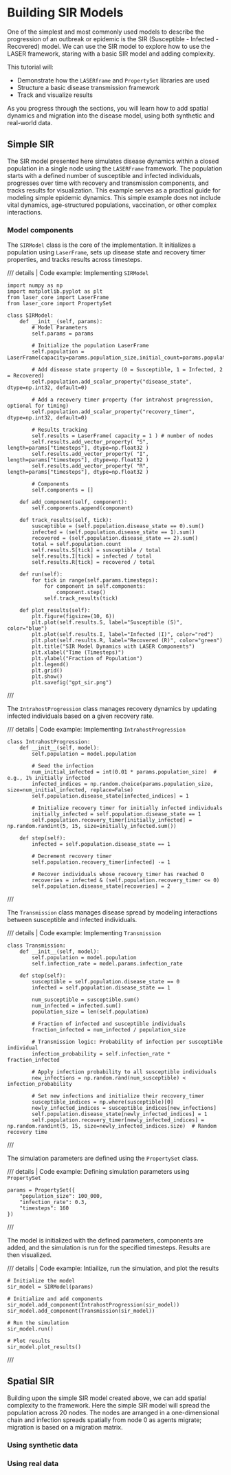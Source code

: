 # Building SIR Models

One of the simplest and most commonly used models to describe the progression of an outbreak or epidemic is the SIR (Susceptible - Infected - Recovered) model. We can use the SIR model to explore how to use the LASER framework, staring with a basic SIR model and adding complexity.

This tutorial will:

- Demonstrate how the `LASERframe` and `PropertySet` libraries are used
- Structure a basic disease transmission framework
- Track and visualize results

As you progress through the sections, you will learn how to add spatial dynamics and migration into the disease model, using both synthetic and real-world data.

<!-- would be nice to make this a notebook! -->


## Simple SIR

The SIR model presented here simulates disease dynamics within a closed population in a single node using the `LASERFrame` framework. The population starts with a defined number of susceptible and infected individuals, progresses over time with recovery and transmission components, and tracks results for visualization. This example serves as a practical guide for modeling simple epidemic dynamics. This simple example does not include vital dynamics, age-structured populations, vaccination, or other complex interactions.

### Model components

The `SIRModel` class is the core of the implementation. It initializes a population using `LaserFrame`, sets up disease state and recovery timer properties, and tracks results across timesteps.

/// details | Code example: Implementing `SIRModel`

```
import numpy as np
import matplotlib.pyplot as plt
from laser_core import LaserFrame
from laser_core import PropertySet

class SIRModel:
    def __init__(self, params):
        # Model Parameters
        self.params = params

        # Initialize the population LaserFrame
        self.population = LaserFrame(capacity=params.population_size,initial_count=params.population_size)

        # Add disease state property (0 = Susceptible, 1 = Infected, 2 = Recovered)
        self.population.add_scalar_property("disease_state", dtype=np.int32, default=0)

        # Add a recovery timer property (for intrahost progression, optional for timing)
        self.population.add_scalar_property("recovery_timer", dtype=np.int32, default=0)

        # Results tracking
        self.results = LaserFrame( capacity = 1 ) # number of nodes
        self.results.add_vector_property( "S", length=params["timesteps"], dtype=np.float32 )
        self.results.add_vector_property( "I", length=params["timesteps"], dtype=np.float32 )
        self.results.add_vector_property( "R", length=params["timesteps"], dtype=np.float32 )

        # Components
        self.components = []

    def add_component(self, component):
        self.components.append(component)

    def track_results(self, tick):
        susceptible = (self.population.disease_state == 0).sum()
        infected = (self.population.disease_state == 1).sum()
        recovered = (self.population.disease_state == 2).sum()
        total = self.population.count
        self.results.S[tick] = susceptible / total
        self.results.I[tick] = infected / total
        self.results.R[tick] = recovered / total

    def run(self):
        for tick in range(self.params.timesteps):
            for component in self.components:
                component.step()
            self.track_results(tick)

    def plot_results(self):
        plt.figure(figsize=(10, 6))
        plt.plot(self.results.S, label="Susceptible (S)", color="blue")
        plt.plot(self.results.I, label="Infected (I)", color="red")
        plt.plot(self.results.R, label="Recovered (R)", color="green")
        plt.title("SIR Model Dynamics with LASER Components")
        plt.xlabel("Time (Timesteps)")
        plt.ylabel("Fraction of Population")
        plt.legend()
        plt.grid()
        plt.show()
        plt.savefig("gpt_sir.png")
```
///

The `IntrahostProgression` class manages recovery dynamics by updating infected individuals based on a given recovery rate.

/// details | Code example: Implementing `IntrahostProgression`

```
class IntrahostProgression:
    def __init__(self, model):
        self.population = model.population

        # Seed the infection
        num_initial_infected = int(0.01 * params.population_size)  # e.g., 1% initially infected
        infected_indices = np.random.choice(params.population_size, size=num_initial_infected, replace=False)
        self.population.disease_state[infected_indices] = 1

        # Initialize recovery timer for initially infected individuals
        initially_infected = self.population.disease_state == 1
        self.population.recovery_timer[initially_infected] = np.random.randint(5, 15, size=initially_infected.sum())

    def step(self):
        infected = self.population.disease_state == 1

        # Decrement recovery timer
        self.population.recovery_timer[infected] -= 1

        # Recover individuals whose recovery_timer has reached 0
        recoveries = infected & (self.population.recovery_timer <= 0)
        self.population.disease_state[recoveries] = 2
```
///

The `Transmission` class manages disease spread by modeling interactions between susceptible and infected individuals.

/// details | Code example: Implementing `Transmission`

```
class Transmission:
    def __init__(self, model):
        self.population = model.population
        self.infection_rate = model.params.infection_rate

    def step(self):
        susceptible = self.population.disease_state == 0
        infected = self.population.disease_state == 1

        num_susceptible = susceptible.sum()
        num_infected = infected.sum()
        population_size = len(self.population)

        # Fraction of infected and susceptible individuals
        fraction_infected = num_infected / population_size

        # Transmission logic: Probability of infection per susceptible individual
        infection_probability = self.infection_rate * fraction_infected

        # Apply infection probability to all susceptible individuals
        new_infections = np.random.rand(num_susceptible) < infection_probability

        # Set new infections and initialize their recovery_timer
        susceptible_indices = np.where(susceptible)[0]
        newly_infected_indices = susceptible_indices[new_infections]
        self.population.disease_state[newly_infected_indices] = 1
        self.population.recovery_timer[newly_infected_indices] = np.random.randint(5, 15, size=newly_infected_indices.size)  # Random recovery time
```
///

The simulation parameters are defined using the `PropertySet` class.

/// details | Code example: Defining simulation parameters using `PropertySet`

```
params = PropertySet({
    "population_size": 100_000,
    "infection_rate": 0.3,
    "timesteps": 160
})
```
///

The model is initialized with the defined parameters, components are added, and the simulation is run for the specified timesteps. Results are then visualized.

/// details | Code example: Intiailize, run the simulation, and plot the results

```
# Initialize the model
sir_model = SIRModel(params)

# Initialize and add components
sir_model.add_component(IntrahostProgression(sir_model))
sir_model.add_component(Transmission(sir_model))

# Run the simulation
sir_model.run()

# Plot results
sir_model.plot_results()
```
///

## Spatial SIR

Building upon the simple SIR  model created above, we can add spatial complexity to the framework. Here the simple SIR model will spread the population across 20 nodes. The nodes are arranged in a one-dimensional chain and infection spreads spatially from node 0 as agents migrate; migration is based on a migration matrix.


### Using synthetic data

### Using real data

